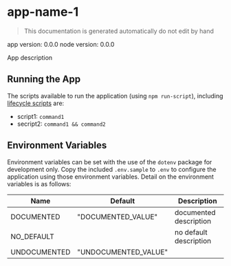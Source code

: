 # app-name-1

> This documentation is generated automatically do not edit by hand

app version: 0.0.0
node version: 0.0.0

App description

## Running the App

The scripts available to run the application (using `npm run-script`),
including [lifecycle scripts](https://docs.npmjs.com/misc/scripts) are:

  - script1: `command1`
  - secript2: `command1 && command2`

## Environment Variables

Environment variables can be set with the use of the `dotenv` package for development only.
Copy the included `.env.sample` to `.env` to configure the application using those environment variables.
Detail on the environment variables is as follows:

| Name | Default | Description |
| - | - | - |
| DOCUMENTED | "DOCUMENTED_VALUE" | documented description |
| NO_DEFAULT | | no default description |
| UNDOCUMENTED | "UNDOCUMENTED_VALUE" | |
